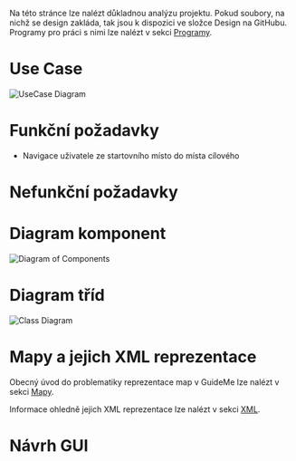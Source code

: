 Na této stránce lze nalézt důkladnou analýzu projektu. Pokud soubory, na nichž se design zakláda, tak jsou k dispozici ve složce Design na GitHubu. Programy pro práci s nimi lze nalézt v sekci [Programy](https://github.com/jandoubek/fjfi-guide-me/wiki/Programs).

# Use Case
![UseCase Diagram](images/UseCase.jpg)

# Funkční požadavky
* Navigace uživatele ze startovního místo do místa cílového

# Nefunkční požadavky

# Diagram komponent
![Diagram of Components](images/Components.jpg)

# Diagram tříd
![Class Diagram](images/Class.jpg)

# Mapy a jejich XML reprezentace
Obecný úvod do problematiky reprezentace map v GuideMe lze nalézt v sekci [Mapy](https://github.com/jandoubek/fjfi-guide-me/wiki/Mapy).

Informace ohledně jejich XML reprezentace lze nalézt v sekci [XML](https://github.com/jandoubek/fjfi-guide-me/wiki/XML).

# Návrh GUI